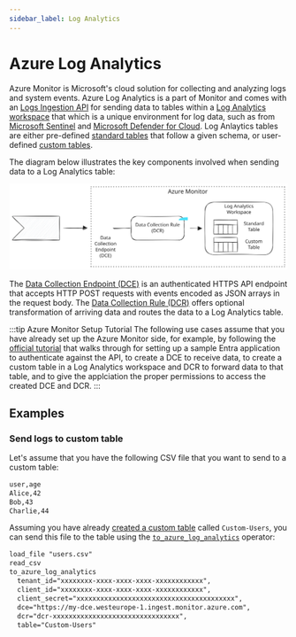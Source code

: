```yaml
---
sidebar_label: Log Analytics
---
```


# Azure Log Analytics

Azure Monitor is Microsoft's cloud solution for collecting and analyzing logs
and system events. Azure Log Analytics is a part of Monitor and comes with an
[Logs Ingestion
API](https://learn.microsoft.com/en-us/azure/azure-monitor/logs/logs-ingestion-api-overview)
for sending data to tables within a [Log Analytics
workspace](https://learn.microsoft.com/en-us/azure/azure-monitor/logs/log-analytics-workspace-overview)
that which is a unique environment for log data, such as from [Microsoft
Sentinel](https://learn.microsoft.com/en-us/azure/sentinel/overview?tabs=azure-portal)
and [Microsoft Defender for
Cloud](https://learn.microsoft.com/en-us/azure/defender-for-cloud/defender-for-cloud-introduction).
Log Anlaytics tables are either pre-defined [standard
tables](https://learn.microsoft.com/en-us/azure/azure-monitor/logs/logs-ingestion-api-overview#supported-tables)
that follow a given schema, or user-defined [custom
tables](https://learn.microsoft.com/en-us/azure/azure-monitor/logs/create-custom-table#create-a-custom-table).

The diagram below illustrates the key components involved when sending data to a
Log Analytics table:

![Log Ingestion Workflow](azure-log-analytics.svg)

The [Data Collection Endpoint
(DCE)](https://learn.microsoft.com/en-us/azure/azure-monitor/essentials/data-collection-endpoint-overview)
is an authenticated HTTPS API endpoint that accepts HTTP POST requests with
events encoded as JSON arrays in the request body. The [Data Collection Rule
(DCR)](https://learn.microsoft.com/en-us/azure/azure-monitor/essentials/data-collection-rule-overview) offers optional transformation of arriving data and routes the data to a Log Analytics table.

:::tip Azure Monitor Setup Tutorial
The following use cases assume that you have already set up the Azure Monitor
side, for example, by following the [official
tutorial](https://learn.microsoft.com/en-us/azure/azure-monitor/logs/tutorial-logs-ingestion-portal)
that walks through for setting up a sample Entra application to authenticate
against the API, to create a DCE to receive data, to create a custom table in a
Log Analytics workspace and DCR to forward data to that table, and to give the
applciation the proper permissions to access the created DCE and DCR.
:::

## Examples

### Send logs to custom table

Let's assume that you have the following CSV file that you want to send to a
custom table:

```csv title="users.csv"
user,age
Alice,42
Bob,43
Charlie,44
```

Assuming you have already [created a custom
table](https://learn.microsoft.com/en-us/azure/azure-monitor/logs/create-custom-table#create-a-custom-table)
called `Custom-Users`, you can send this file to the table using the
[`to_azure_log_analytics`](../../../../tql2/operators/to_azure_log_analytics.md)
operator:

```tql
load_file "users.csv"
read_csv
to_azure_log_analytics
  tenant_id="xxxxxxxx-xxxx-xxxx-xxxx-xxxxxxxxxxxx",
  client_id="xxxxxxxx-xxxx-xxxx-xxxx-xxxxxxxxxxxx",
  client_secret="xxxxxxxxxxxxxxxxxxxxxxxxxxxxxxxxxxxxxxxx",
  dce="https://my-dce.westeurope-1.ingest.monitor.azure.com",
  dcr="dcr-xxxxxxxxxxxxxxxxxxxxxxxxxxxxxxxx",
  table="Custom-Users"
```

